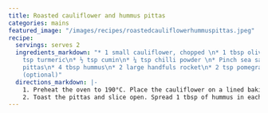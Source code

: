 ```yaml
---
title: Roasted cauliflower and hummus pittas
categories: mains
featured_image: "/images/recipes/roastedcauliflowerhummuspittas.jpeg"
recipe:
  servings: serves 2
  ingredients_markdown: "* 1 small cauliflower, chopped \n* 1 tbsp olive oil \n* ½
    tsp turmeric\n* ½ tsp cumin\n* ¼ tsp chilli powder \n* Pinch sea salt\n* 2 wholemeal
    pittas\n* 4 tbsp hummus\n* 2 large handfuls rocket\n* 2 tsp pomegranate seeds
    (optional)"
  directions_markdown: |-
    1. Preheat the oven to 190°C. Place the cauliflower on a lined baking tray. Drizzle with the olive oil and spices, and toss well until evenly coated. Roast for 20 minutes.
    2. Toast the pittas and slice open. Spread 1 tbsp of hummus in each pitta. Add the rocket then cauliflower. Top with pomegranate seeds and serve.
---
```

